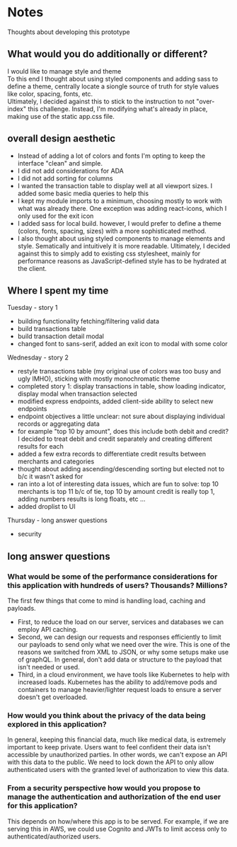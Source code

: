 # Notes

Thoughts about developing this prototype

## What would you do additionally or different?

I would like to manage style and theme  
To this end I thought about using styled components and adding sass to define a theme, centrally locate a siongle source of truth for style values like color, spacing, fonts, etc.  
Ultimately, I decided against this to stick to the instruction to not "over-index" this challenge. Instead, I'm modifying what's already in place, making use of the static app.css file. 

## overall design aesthetic

- Instead of adding a lot of colors and fonts I'm opting to keep the interface "clean" and simple. 
- I did not add considerations for ADA
- I did not add sorting for columns
- I wanted the transaction table to display well at all viewport sizes. I added some basic media queries to help this
- I kept my module imports to a minimum, choosing mostly to work with what was already there. One exception was adding react-icons, which I only used for the exit icon
- I added sass for local build. however, I would prefer to define a theme (colors, fonts, spacing, sizes) with a more sophisticated method.
- I also thought about using styled components to manage elements and style. Sematically and intuitively it is more readable. Ultimately, I decided against this to simply add to existing css stylesheet, mainly for performance reasons as JavaScript-defined style has to be hydrated at the client.

## Where I spent my time 

Tuesday - story 1
- building functionality fetching/filtering valid data 
- build transactions table 
- build transaction detail modal 
- changed font to sans-serif, added an exit icon to modal with some color

Wednesday - story 2
- restyle transactions table (my original use of colors was too busy and ugly IMHO), sticking with mostly monochromatic theme 
- completed story 1: display transactions in table, show loading indicator, display modal when transaction selected
- modified express endpoints, added client-side ability to select new endpoints
- endpoint objectives a little unclear: not sure about displaying individual records or aggregating data
- for example "top 10 by amount", does this include both debit and credit? I decided to treat debit and credit separately and creating different results for each
- added a few extra records to differentiate credit results between merchants and categories
- thought about adding ascending/descending sorting but elected not to b/c it wasn't asked for  
- ran into a lot of interesting data issues, which are fun to solve: top 10 merchants is top 11 b/c of tie, top 10 by amount credit is really top 1, adding numbers results is long floats, etc ...
- added droplist to UI

Thursday - long answer questions  
- security 

## long answer questions 

### What would be some of the performance considerations for this application with hundreds of users? Thousands? Millions?

The first few things that come to mind is handling load, caching and payloads.  
- First, to reduce the load on our server, services and databases we can employ API caching.  
- Second, we can design our requests and responses efficiently to limit our payloads to send only what we need over the wire. This is one of the reasons we switched from XML to JSON, or why some setups make use of graphQL. In general, don't add data or structure to the payload that isn't needed or used.
- Third, in a cloud environment, we have tools like Kubernetes to help with increased loads. Kubernetes has the ability to add/remove pods and containers to manage heavier/lighter request loads to ensure a server doesn't get overloaded. 

### How would you think about the privacy of the data being explored in this application?

In general, keeping this financial data, much like medical data, is extremely important to keep private. Users want to feel confident their data isn't accessible by unauthorized parties. In other words, we can't expose an API with this data to the public. We need to lock down the API to only allow authenticated users with the granted level of authorization to view this data.

### From a security perspective how would you propose to manage the authentication and authorization of the end user for this application?

This depends on how/where this app is to be served. For example, if we are serving this in AWS, we could use Cognito and JWTs to limit access only to authenticated/authorized users.

